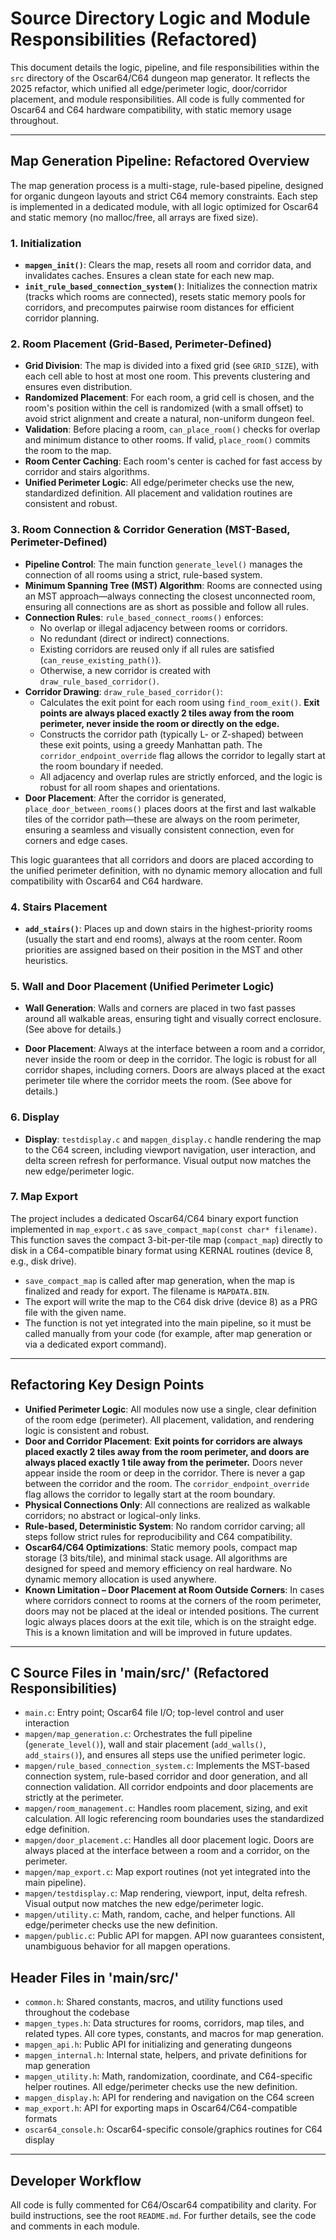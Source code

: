 
# Source Directory Logic and Module Responsibilities (Refactored)

This document details the logic, pipeline, and file responsibilities within the `src` directory of the Oscar64/C64 dungeon map generator. It reflects the 2025 refactor, which unified all edge/perimeter logic, door/corridor placement, and module responsibilities. All code is fully commented for Oscar64 and C64 hardware compatibility, with static memory usage throughout.

---

## Map Generation Pipeline: Refactored Overview

The map generation process is a multi-stage, rule-based pipeline, designed for organic dungeon layouts and strict C64 memory constraints. Each step is implemented in a dedicated module, with all logic optimized for Oscar64 and static memory (no malloc/free, all arrays are fixed size).

### 1. Initialization

- **`mapgen_init()`**: Clears the map, resets all room and corridor data, and invalidates caches. Ensures a clean state for each new map.
- **`init_rule_based_connection_system()`**: Initializes the connection matrix (tracks which rooms are connected), resets static memory pools for corridors, and precomputes pairwise room distances for efficient corridor planning.

### 2. Room Placement (Grid-Based, Perimeter-Defined)

- **Grid Division**: The map is divided into a fixed grid (see `GRID_SIZE`), with each cell able to host at most one room. This prevents clustering and ensures even distribution.
- **Randomized Placement**: For each room, a grid cell is chosen, and the room's position within the cell is randomized (with a small offset) to avoid strict alignment and create a natural, non-uniform dungeon feel.
- **Validation**: Before placing a room, `can_place_room()` checks for overlap and minimum distance to other rooms. If valid, `place_room()` commits the room to the map.
- **Room Center Caching**: Each room's center is cached for fast access by corridor and stairs algorithms.
- **Unified Perimeter Logic**: All edge/perimeter checks use the new, standardized definition. All placement and validation routines are consistent and robust.

### 3. Room Connection & Corridor Generation (MST-Based, Perimeter-Defined)

- **Pipeline Control**: The main function `generate_level()` manages the connection of all rooms using a strict, rule-based system.
- **Minimum Spanning Tree (MST) Algorithm**: Rooms are connected using an MST approach—always connecting the closest unconnected room, ensuring all connections are as short as possible and follow all rules.
- **Connection Rules**: `rule_based_connect_rooms()` enforces:
  - No overlap or illegal adjacency between rooms or corridors.
  - No redundant (direct or indirect) connections.
  - Existing corridors are reused only if all rules are satisfied (`can_reuse_existing_path()`).
  - Otherwise, a new corridor is created with `draw_rule_based_corridor()`.
- **Corridor Drawing**: `draw_rule_based_corridor()`:
  - Calculates the exit point for each room using `find_room_exit()`. **Exit points are always placed exactly 2 tiles away from the room perimeter, never inside the room or directly on the edge.**
  - Constructs the corridor path (typically L- or Z-shaped) between these exit points, using a greedy Manhattan path. The `corridor_endpoint_override` flag allows the corridor to legally start at the room boundary if needed.
  - All adjacency and overlap rules are strictly enforced, and the logic is robust for all room shapes and orientations.
- **Door Placement**: After the corridor is generated, `place_door_between_rooms()` places doors at the first and last walkable tiles of the corridor path—these are always on the room perimeter, ensuring a seamless and visually consistent connection, even for corners and edge cases.

This logic guarantees that all corridors and doors are placed according to the unified perimeter definition, with no dynamic memory allocation and full compatibility with Oscar64 and C64 hardware.

### 4. Stairs Placement

- **`add_stairs()`**: Places up and down stairs in the highest-priority rooms (usually the start and end rooms), always at the room center. Room priorities are assigned based on their position in the MST and other heuristics.

### 5. Wall and Door Placement (Unified Perimeter Logic)

- **Wall Generation**: Walls and corners are placed in two fast passes around all walkable areas, ensuring tight and visually correct enclosure. (See above for details.)

- **Door Placement**: Always at the interface between a room and a corridor, never inside the room or deep in the corridor. The logic is robust for all corridor shapes, including corners. Doors are always placed at the exact perimeter tile where the corridor meets the room. (See above for details.)

### 6. Display

- **Display**: `testdisplay.c` and `mapgen_display.c` handle rendering the map to the C64 screen, including viewport navigation, user interaction, and delta screen refresh for performance. Visual output now matches the new edge/perimeter logic.

### 7. Map Export

The project includes a dedicated Oscar64/C64 binary export function implemented in `map_export.c` as `save_compact_map(const char* filename)`. This function saves the compact 3-bit-per-tile map (`compact_map`) directly to disk in a C64-compatible binary format using KERNAL routines (device 8, e.g., disk drive).

- `save_compact_map` is called after map generation, when the map is finalized and ready for export. The filename is `MAPDATA.BIN`.
- The export will write the map to the C64 disk drive (device 8) as a PRG file with the given name.
- The function is not yet integrated into the main pipeline, so it must be called manually from your code (for example, after map generation or via a dedicated export command).

---

## Refactoring Key Design Points

- **Unified Perimeter Logic**: All modules now use a single, clear definition of the room edge (perimeter). All placement, validation, and rendering logic is consistent and robust.
- **Door and Corridor Placement**: **Exit points for corridors are always placed exactly 2 tiles away from the room perimeter, and doors are always placed exactly 1 tile away from the perimeter.** Doors never appear inside the room or deep in the corridor. There is never a gap between the corridor and the room. The `corridor_endpoint_override` flag allows the corridor to legally start at the room boundary.
- **Physical Connections Only**: All connections are realized as walkable corridors; no abstract or logical-only links.
- **Rule-based, Deterministic System**: No random corridor carving; all steps follow strict rules for reproducibility and C64 compatibility.
- **Oscar64/C64 Optimizations**: Static memory pools, compact map storage (3 bits/tile), and minimal stack usage. All algorithms are designed for speed and memory efficiency on real hardware. No dynamic memory allocation is used anywhere.
- **Known Limitation – Door Placement at Room Outside Corners**: In cases where corridors connect to rooms at the corners of the room perimeter, doors may not be placed at the ideal or intended positions. The current logic always places doors at the exit tile, which is on the straight edge. This is a known limitation and will be improved in future updates.

---

## C Source Files in 'main/src/' (Refactored Responsibilities)

- `main.c`: Entry point; Oscar64 file I/O; top-level control and user interaction
- `mapgen/map_generation.c`: Orchestrates the full pipeline (`generate_level()`), wall and stair placement (`add_walls()`, `add_stairs()`), and ensures all steps use the unified perimeter logic.
- `mapgen/rule_based_connection_system.c`: Implements the MST-based connection system, rule-based corridor and door generation, and all connection validation. All corridor endpoints and door placements are strictly at the perimeter.
- `mapgen/room_management.c`: Handles room placement, sizing, and exit calculation. All logic referencing room boundaries uses the standardized edge definition.
- `mapgen/door_placement.c`: Handles all door placement logic. Doors are always placed at the interface between a room and a corridor, on the perimeter.
- `mapgen/map_export.c`: Map export routines (not yet integrated into the main pipeline).
- `mapgen/testdisplay.c`: Map rendering, viewport, input, delta refresh. Visual output now matches the new edge/perimeter logic.
- `mapgen/utility.c`: Math, random, cache, and helper functions. All edge/perimeter checks use the new definition.
- `mapgen/public.c`: Public API for mapgen. API now guarantees consistent, unambiguous behavior for all mapgen operations.

## Header Files in 'main/src/'

- `common.h`: Shared constants, macros, and utility functions used throughout the codebase
- `mapgen_types.h`: Data structures for rooms, corridors, map tiles, and related types. All core types, constants, and macros for map generation.
- `mapgen_api.h`: Public API for initializing and generating dungeons
- `mapgen_internal.h`: Internal state, helpers, and private definitions for map generation
- `mapgen_utility.h`: Math, randomization, coordinate, and C64-specific helper routines. All edge/perimeter checks use the new definition.
- `mapgen_display.h`: API for rendering and navigation on the C64 screen
- `map_export.h`: API for exporting maps in Oscar64/C64-compatible formats
- `oscar64_console.h`: Oscar64-specific console/graphics routines for C64 display

---

## Developer Workflow

All code is fully commented for C64/Oscar64 compatibility and clarity. For build instructions, see the root `README.md`. For further details, see the code and comments in each module.
